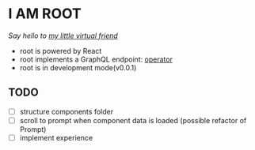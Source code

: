 # I AM ROOT

_Say hello to [my little virtual friend](https://mylittlevirtualfriend.com/)_


- root is powered by React
- root implements a GraphQL endpoint: [operator](https://github.com/MarcoDaniels/operator)
- root is in development mode(v0.0.1)


## TODO
* [ ] structure components folder
* [ ] scroll to prompt when component data is loaded (possible refactor of Prompt)
* [ ] implement experience
